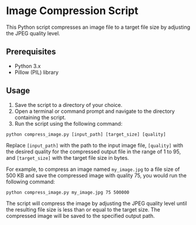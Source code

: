 # Image Compression Script

This Python script compresses an image file to a target file size by adjusting the JPEG quality level.

## Prerequisites

- Python 3.x
- Pillow (PIL) library

## Usage

1. Save the script to a directory of your choice.
2. Open a terminal or command prompt and navigate to the directory containing the script.
3. Run the script using the following command:

```python compress_image.py [input_path] [target_size] [quality]```

Replace `[input_path]` with the path to the input image file, `[quality]` with the desired quality for the compressed output file in the range of 1 to 95, and `[target_size]` with the target file size in bytes.

For example, to compress an image named `my_image.jpg` to a file size of 500 KB and save the compressed image with quality 75, you would run the following command:

```python compress_image.py my_image.jpg 75 500000```


The script will compress the image by adjusting the JPEG quality level until the resulting file size is less than or equal to the target size. The compressed image will be saved to the specified output path.

